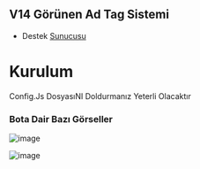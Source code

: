 ## V14 Görünen Ad Tag Sistemi

* Destek [Sunucusu](https://discord.gg/HehFQ7Qcub)

# Kurulum
Config.Js DosyasıNI Doldurmanız Yeterli Olacaktır


### Bota Dair Bazı Görseller

![image](https://github.com/Wasleycik/V14-GorunenAd-Tag-Sistem-Bot/assets/104096743/c21a9042-0dae-43f6-bd9c-98c50b38c529)

![image](https://github.com/Wasleycik/V14-GorunenAd-Tag-Sistem-Bot/assets/104096743/b0cea6e5-58f6-49d0-b4b6-7a140f0f34cb)

